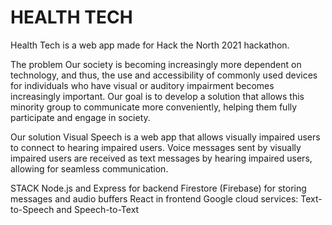 # HEALTH TECH
Health Tech is a web app made for Hack the North 2021 hackathon.

The problem
Our society is becoming increasingly more dependent on technology, and thus, the use and accessibility of commonly used devices for individuals who have visual or auditory impairment becomes increasingly important. Our goal is to develop a solution that allows this minority group to communicate more conveniently, helping them fully participate and engage in society.

Our solution
Visual Speech is a web app that allows visually impaired users to connect to hearing impaired users. Voice messages sent by visually impaired users are received as text messages by hearing impaired users, allowing for seamless communication.

STACK
Node.js and Express for backend
Firestore (Firebase) for storing messages and audio buffers
React in frontend
Google cloud services: Text-to-Speech and Speech-to-Text

